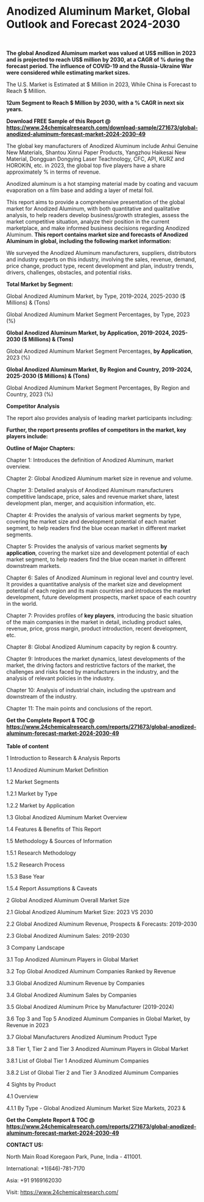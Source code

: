<h1>Anodized Aluminum Market, Global Outlook and Forecast 2024-2030</h1><br/><p><strong>The global Anodized Aluminum market was valued at US$ million in 2023 and is projected to reach US$ million by 2030, at a <strong>CAGR</strong> of % during the forecast period. The influence of COVID-19 and the Russia-Ukraine War were considered while estimating market sizes.</strong></p><p>The U.S. Market is Estimated at $ Million in 2023, While China is Forecast to Reach $ Million.</p><p><strong>12um Segment to Reach $ Million by 2030, with a % <strong>CAGR</strong> in next six years.</strong></p><div><b>Download FREE Sample of this Report @ <a href="https://www.24chemicalresearch.com/download-sample/271673/global-anodized-aluminum-forecast-market-2024-2030-49">https://www.24chemicalresearch.com/download-sample/271673/global-anodized-aluminum-forecast-market-2024-2030-49</a></b></div><p>
 
 The global key manufacturers of Anodized Aluminum include Anhui Genuine New Materials, Shantou Xinrui Paper Products, Yangzhou Haikesai New Material, Dongguan Dongying Laser Teachnology, CFC, API, KURZ and HOROKIN, etc. in 2023, the global top five players have a share approximately % in terms of revenue.</p><p>Anodized aluminum is a hot stamping material made by coating and vacuum evaporation on a film base and adding a layer of metal foil.</p><p>This report aims to provide a comprehensive presentation of the global market for Anodized Aluminum, with both quantitative and qualitative analysis, to help readers develop business/growth strategies, assess the market competitive situation, analyze their position in the current marketplace, and make informed business decisions regarding Anodized Aluminum. <strong>This report contains market size and forecasts of Anodized Aluminum in global, including the following market information:</strong></p><p>We surveyed the Anodized Aluminum manufacturers, suppliers, distributors and industry experts on this industry, involving the sales, revenue, demand, price change, product type, recent development and plan, industry trends, drivers, challenges, obstacles, and potential risks.</p><p><strong>Total Market by Segment:</strong></p><p>Global Anodized Aluminum Market, by Type, 2019-2024, 2025-2030 ($ Millions) & (Tons)</p><p>Global Anodized Aluminum Market Segment Percentages, by Type, 2023 (%)</p><p><strong>Global Anodized Aluminum Market, <strong>by Application</strong>, 2019-2024, 2025-2030 ($ Millions) & (Tons)</strong></p><p>Global Anodized Aluminum Market Segment Percentages, <strong>by Application</strong>, 2023 (%)</p><p><strong>Global Anodized Aluminum Market, By Region and Country, 2019-2024, 2025-2030 ($ Millions) & (Tons)</strong></p><p>Global Anodized Aluminum Market Segment Percentages, By Region and Country, 2023 (%)</p><p><strong>Competitor Analysis</strong></p><p>The report also provides analysis of leading market participants including:</p><p><strong>Further, the report presents profiles of competitors in the market, <strong>key players</strong> include:</strong></p><p><strong>Outline of Major Chapters:</strong></p><p>Chapter 1: Introduces the definition of Anodized Aluminum, market overview.</p><p>Chapter 2: Global Anodized Aluminum market size in revenue and volume.</p><p>Chapter 3: Detailed analysis of Anodized Aluminum manufacturers competitive landscape, price, sales and revenue market share, latest development plan, merger, and acquisition information, etc.</p><p>Chapter 4: Provides the analysis of various market segments by type, covering the market size and development potential of each market segment, to help readers find the blue ocean market in different market segments.</p><p>Chapter 5: Provides the analysis of various market segments <strong>by application</strong>, covering the market size and development potential of each market segment, to help readers find the blue ocean market in different downstream markets.</p><p>Chapter 6: Sales of Anodized Aluminum in regional level and country level. It provides a quantitative analysis of the market size and development potential of each region and its main countries and introduces the market development, future development prospects, market space of each country in the world.</p><p>Chapter 7: Provides profiles of <strong>key players</strong>, introducing the basic situation of the main companies in the market in detail, including product sales, revenue, price, gross margin, product introduction, recent development, etc.</p><p>Chapter 8: Global Anodized Aluminum capacity by region & country.</p><p>Chapter 9: Introduces the market dynamics, latest developments of the market, the driving factors and restrictive factors of the market, the challenges and risks faced by manufacturers in the industry, and the analysis of relevant policies in the industry.</p><p>Chapter 10: Analysis of industrial chain, including the upstream and downstream of the industry.</p><p>Chapter 11: The main points and conclusions of the report.</p><div><b>Get the Complete Report & TOC @ <a href="https://www.24chemicalresearch.com/reports/271673/global-anodized-aluminum-forecast-market-2024-2030-49">https://www.24chemicalresearch.com/reports/271673/global-anodized-aluminum-forecast-market-2024-2030-49</a></b></div><br><b>Table of content</b><p>1 Introduction to Research & Analysis Reports<br />
 
  1.1 Anodized Aluminum Market Definition<br />
 
  1.2 Market Segments<br />
 
  1.2.1 Market by Type<br />
 
  1.2.2 Market by Application<br />
 
  1.3 Global Anodized Aluminum Market Overview<br />
 
  1.4 Features & Benefits of This Report<br />
 
  1.5 Methodology & Sources of Information<br />
 
  1.5.1 Research Methodology<br />
 
  1.5.2 Research Process<br />
 
  1.5.3 Base Year<br />
 
  1.5.4 Report Assumptions & Caveats<br />
 
 2 Global Anodized Aluminum Overall Market Size<br />
 
  2.1 Global Anodized Aluminum Market Size: 2023 VS 2030<br />
 
  2.2 Global Anodized Aluminum Revenue, Prospects & Forecasts: 2019-2030<br />
 
  2.3 Global Anodized Aluminum Sales: 2019-2030<br />
 
 3 Company Landscape<br />
 
  3.1 Top Anodized Aluminum Players in Global Market<br />
 
  3.2 Top Global Anodized Aluminum Companies Ranked by Revenue<br />
 
  3.3 Global Anodized Aluminum Revenue by Companies<br />
 
  3.4 Global Anodized Aluminum Sales by Companies<br />
 
  3.5 Global Anodized Aluminum Price by Manufacturer (2019-2024)<br />
 
  3.6 Top 3 and Top 5 Anodized Aluminum Companies in Global Market, by Revenue in 2023<br />
 
  3.7 Global Manufacturers Anodized Aluminum Product Type<br />
 
  3.8 Tier 1, Tier 2 and Tier 3 Anodized Aluminum Players in Global Market<br />
 
  3.8.1 List of Global Tier 1 Anodized Aluminum Companies<br />
 
  3.8.2 List of Global Tier 2 and Tier 3 Anodized Aluminum Companies<br />
 
 4 Sights by Product<br />
 
  4.1 Overview<br />
 
  4.1.1 By Type - Global Anodized Aluminum Market Size Markets, 2023 &<br><div><b>Get the Complete Report & TOC @ <a href="https://www.24chemicalresearch.com/reports/271673/global-anodized-aluminum-forecast-market-2024-2030-49">https://www.24chemicalresearch.com/reports/271673/global-anodized-aluminum-forecast-market-2024-2030-49</a></b></div></p>
 
 <b>CONTACT US:</b><br>
 
 North Main Road Koregaon Park, Pune, India - 411001.<br/>
 
 International: +1(646)-781-7170<br/>
 
 Asia: +91 9169162030<br/>
 
 Visit: <a href="https://www.24chemicalresearch.com/">https://www.24chemicalresearch.com/</a>
 
 <br>